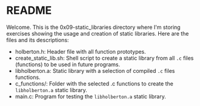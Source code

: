 # README

Welcome. This is the 0x09-static_libraries directory where I'm storing exercises showing the usage and creation of static libraries. Here are the files and its descriptions:

 - holberton.h: Header file with all function prototypes.
 - create_static_lib.sh: Shell script to create a static library from all `.c` files (functions) to be used in future programs. 
 - libholberton.a: Static library with a selection of compiled `.c` files functions.
 - c_functions/: Folder with the selected .c functions to create the `libholberton.a` static library.
 - main.c: Program for testing the `libholberton.a` static library.
